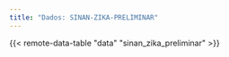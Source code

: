 ```yaml
---
title: "Dados: SINAN-ZIKA-PRELIMINAR"
---
```


{{< remote-data-table "data" "sinan_zika_preliminar" >}}
